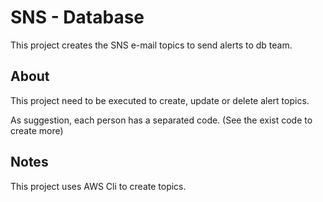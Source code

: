 # SNS - Database


This project creates the SNS e-mail topics to send alerts to db team.


## About

This project need to be executed to create, update or delete alert topics.

As suggestion, each person has a separated code. (See the exist code to create more)

## Notes

This project uses AWS Cli to create topics.